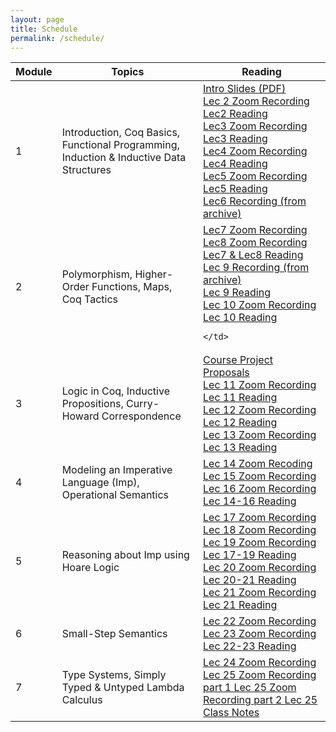 ```yaml
---
layout: page
title: Schedule
permalink: /schedule/
---
```


<table id="schedule">
<thead>
  <tr>
    <th class="seqno">Module</th>
    <th class="topic">Topics</th>
    <th class="reading">Reading</th>
  </tr>
</thead>
<tbody>
  <tr class="lecture">
    <td class="tg-baqh">1</td>
    <td class="tg-0lax">Introduction, Coq Basics, Functional Programming, Induction & Inductive Data Structures</td>
    <td class="tg-0lax">
        <a href="../lectures/intro.pdf">Intro Slides (PDF)</a>
        <br />
        <a
        href="https://cuboulder.zoom.us/rec/share/w8URo5UhBNqmVL01C6eVOJ1Rt270nHiWOifXuLRz9yaFpRWtKhcNNG2wcVHQteTW.KEZxjz6Tq4Us3G5Z">Lec 2 Zoom Recording</a>
        <br />
        <a
        href="https://leanprover.github.io/logic_and_proof_lean3/natural_deduction_for_propositional_logic.html">Lec2 Reading</a>
        <br />
        <a
        href="https://cuboulder.zoom.us/rec/share/Pxr_spxK4byz2UKe4P2bAzgA5WYUpbPVcJHsNEaK-peoMkNTGxO0gKw69EPVVxVh.Qy_8SUNrasE1BoTr">Lec3 Zoom Recording</a>
        <br />
        <a
        href="https://softwarefoundations.cis.upenn.edu/lf-current/Basics.html">Lec3 Reading</a>
        <br />
        <a
        href="https://cuboulder.zoom.us/rec/share/mCa-i5Z5_ItXdG7yezyhQMpWgkkIbD_jnfxLS-xVEvsmDcjKCxK8hVXImnOwPI-v.FdHZTuyYwSyjKYKX">Lec4 Zoom Recording</a>
        <br />
        <a
        href="https://softwarefoundations.cis.upenn.edu/lf-current/Induction.html">Lec4 Reading</a>
        <br />
        <a
        href="https://cuboulder.zoom.us/rec/share/FBxTRFD90cnxvfoLYm-7S3WbRF3C0g9ISEVV9a_pD_DYn8mov2VqZ0jU-XX_UTKc.8cyvHfSG0p_AxGfw">Lec5 Zoom Recording</a>
        <br />
        <a
        href="https://softwarefoundations.cis.upenn.edu/lf-current/Lists.html">Lec5 Reading</a>
        <br />
        <a
        href="https://youtu.be/9DPVVuLLx2Q">Lec6 Recording (from
        archive)</a>
    </td>
  </tr>
  <tr class="lecture">
    <td class="tg-baqh">2</td>
    <td class="tg-0lax">
      Polymorphism, Higher-Order Functions, Maps, Coq Tactics
    </td>
    <td class="tg-0lax">
        <a
        href="https://cuboulder.zoom.us/rec/share/kbSOxNlDLsQACvHAoN93Njcgn5GY5tevGLce25RwjsT1SEXrl2Un_CzblaPSQBnL.r2HVJJzVHWJxVYCA">Lec7 Zoom Recording</a>
        <br />
        <a
        href="https://cuboulder.zoom.us/rec/share/keHzqwOpFq_VruQe_Dg2hupWOpagczvgcbqGahcroWPORL_mOIDYNLRV0yrTAO3W.rlf0BifpOTReth34">Lec8 Zoom Recording</a>
        <br />
        <a
        href="https://softwarefoundations.cis.upenn.edu/lf-current/Poly.html">Lec7 & Lec8 Reading</a>
        <br />
        <a
        href="https://www.youtube.com/watch?v=fNKuWqxgSoI&list=PL0RRWhphX_kQZe7h1ABNR0xOhsPJBdYAk">Lec 9 Recording (from archive)</a>
        <br />
        <a
        href="https://softwarefoundations.cis.upenn.edu/lf-current/Maps.html">Lec 9 Reading</a>
        <br />
        <a
        href="https://cuboulder.zoom.us/rec/share/jvvHll1_hMQTisCXntUdPs08OeySa8KgaBmSni9Cqc1eKdKrqhxsVKnByTUNzxv7.cJ4xJpHXzOPEKHOV">Lec 10 Zoom Recording</a>
        <br />
        <a
        href="https://softwarefoundations.cis.upenn.edu/lf-current/Tactics.html">Lec 10 Reading</a>

    </td>
  </tr>
  <tr class="lecture">
    <td class="tg-baqh">3</td>
    <td class="tg-0lax">
        Logic in Coq, Inductive Propositions, Curry-Howard Correspondence</td>
    <td class="tg-0lax"> 
        <a href="../lectures/csci5535-projects.pdf">
        Course Project Proposals
        </a>
        <br />
        <a
        href="https://cuboulder.zoom.us/rec/share/qj_igKRuOddsOPFKQqtC26yyhY8_YTghnA6Tx4m37pIDNFCkIA3N5eSVJPDhfOQG.OsvcRJRAX3MSPj_1">
        Lec 11 Zoom Recording
        </a>
        <br />
        <a
        href="https://softwarefoundations.cis.upenn.edu/lf-current/IndProp.html">
        Lec 11 Reading
        </a>
        <br />
        <a
        href="https://cuboulder.zoom.us/rec/share/v5z_rnK5x_H9hT1UAlEVkxkFUO2TYElQtwLu5y-bqBr2Zk36yGSTliyafDeejb3Z.0h35UTPOgu7H9w3q">
        Lec 12 Zoom Recording
        </a>
        <br />
        <a
        href="https://softwarefoundations.cis.upenn.edu/lf-current/ProofObjects.html">
        Lec 12 Reading
        </a>
        <br />
        <a
        href="https://cuboulder.zoom.us/rec/share/JhyuN0j_7EIQPUzogRwv82-e9fEJ_nhF7H-6fQWYpxObEs3ANXNOTXm1PQ0BNw5j.pBiletfFpXVeuITJ">
        Lec 13 Zoom Recording
        </a>
        <br />
        <a
        href="https://softwarefoundations.cis.upenn.edu/lf-current/Imp.html#lab366">
        Lec 13 Reading
        </a>
    </td>
  </tr>
  <tr class="lecture">
    <td class="tg-baqh">4</td>
    <td class="tg-0lax">Modeling an Imperative Language (Imp), Operational Semantics</td>
    <td class="tg-0lax"> 
        <a
        href="https://cuboulder.zoom.us/rec/share/eFV50_Ks_OQBEWYmPJo8d0CBlm6LHAtMcdZTG6JbK4qnQLpoKUinMeYc-bT_VGye.Ov6t02E6MsPk1ZsH?startTime=1729032970000">
        Lec 14 Zoom Recoding
        </a>
        <br />
        <a
        href="https://cuboulder.zoom.us/rec/share/gDDlYlJ46JHBjWZ6ZbPT6qDYHO8umakQiSs8PEM6XiiasuKJpOn1kWUiCHGl0R_k.lXk6fbGtb_Kg6U7F">Lec 15 Zoom Recording</a>
        <br />
        <a
        href="https://cuboulder.zoom.us/rec/share/VwoNTTA7QIQDqh5oLauROiGrrfF8GHKVv0fEwcB6OpURS3-hJuqgEn--KIxyC_TY.P_0gdlQvUZHBehRL">Lec 16 Zoom Recording</a>
        <br />
        <a
        href="https://softwarefoundations.cis.upenn.edu/lf-current/Imp.html">
        Lec 14-16 Reading
        </a>
    </td>
  </tr>
  <tr class="lecture">
    <td class="tg-baqh">5</td>
    <td class="tg-0lax"> Reasoning about Imp using Hoare Logic </td>
    <td class="tg-0lax"> 
        <a href="https://cuboulder.zoom.us/rec/share/TKEIgu2KksAVdR_nNAvgqaIHsPTcAh2fOhLDdcu-dXM9Q8dCTqZaN8TE5zJD-F_1.LfKL4lEKpuwTVvub?startTime=1730242671000">Lec 17 Zoom Recording</a>
        <br />
        <a href="https://cuboulder.zoom.us/rec/share/6iS9QKoUHIkd3J6ocF_-gP8qwDgqTBkB1Hbqly-l1P6TdKhm0ziFtBPhXKgEgsma.Nghu7WD7CtpTWcPM?startTime=1730415257000">Lec 18 Zoom Recording</a>
        <br />
        <a href="https://cuboulder.zoom.us/rec/share/4ZZZOLt4XsrRMW8gicTqaNWpEZajVxxTNNU5TOT-FQ2FrHI5jXzIRaz_VRwcQFRh.FpgpKjT0XiM2cf2u">Lec 19 Zoom Recording</a>
        <br />
        <a href="https://softwarefoundations.cis.upenn.edu/plf-current/Hoare.html">Lec 17-19 Reading</a>
        <br />
        <a href="https://cuboulder.zoom.us/rec/share/R6krFS1cbu5FgWxL1R17K_WDHJfHpVpe4TABb2HA1IhHYAH1Cy_MDon6AsdsgAmA.KHAMz9Z8YE3LV_Pe">Lec
        20 Zoom Recording</a>
        <br />
        <a href="https://softwarefoundations.cis.upenn.edu/plf-current/Hoare2.html">Lec 20-21 Reading</a>
        <br />
        <a href="https://cuboulder.zoom.us/rec/share/6hO84DAdTvWVIK4YlWdoOlAZF-nYkCQ9abNzFsyiZbmf24crQfd6H6ieQC8qzDte.9q_Zvh7wYaPN628e">Lec
        21 Zoom Recording</a>
        <br />
        <a href="http://adam.chlipala.net/cpdt/html/Cpdt.Match.html">Lec 21 Reading</a>
        <br />
    </td>
  </tr>
  <tr class="lecture">
    <td class="tg-baqh">6</td>
    <td class="tg-0lax"> Small-Step Semantics</td>
    <td class="tg-0lax">
        <a href="https://cuboulder.zoom.us/rec/share/89Il4-tfToNSudFi5A4XV_z-FCXMtx0-JmJc4uxA722SHIdEHBMraj2JVT3dpWVa.vok31bPL70jIvz-P">Lec 22 Zoom Recording</a>
        <a href="https://cuboulder.zoom.us/rec/share/lCdcID-wKDpoVxMmTY6jqS6qpj4Koe8IkfSx_lqikqHo7V1FdYyFnHjFCUeL2RQ.d_sy32q81fvscuze">Lec 23 Zoom Recording</a>
        <a href="https://softwarefoundations.cis.upenn.edu/plf-current/Smallstep.html">Lec 22-23 Reading</a>
    </td>
  </tr>
  <tr class="lecture">
    <td class="tg-baqh">7</td>
    <td class="tg-0lax"> Type Systems, Simply Typed & Untyped Lambda Calculus</td>
    <td class="tg-0lax"> 
        <a href="https://cuboulder.zoom.us/rec/share/_SvehiXiEKUbfq2D_L1B-_LwoQCeYWVIR0b_tgcQAS6_e2n-Ay3lB6XjDggEysOy.f-tIXD8PsTyaMPCE">Lec 24 Zoom Recording</a>
        <a href="https://softwarefoundations.cis.upenn.edu/plf-current/Stlc.html"></a>
        <a href="https://cuboulder.zoom.us/rec/share/0KjJpEEmRe-Q7ip6uXK68ceG-LumGNQWGiOA-clGjnbq5IIotzfm_3YUvlPS_hYf.kuPsOxksciSO_uSs">Lec 25 Zoom Recording part 1 </a>
        <a href="https://cuboulder.zoom.us/rec/share/I3euQrEVKqP0pRXzKR2yU9qMLU3qpEE5o7puQFlVYbXDhjwjzTF10Ji66NCjgt8q.DM2UT_ajmohSpS2n">Lec 25 Zoom Recording part 2 </a>
        <a href="../lectures/utlc.pdf">Lec 25 Class Notes</a>
    </td>
  </tr>
  <!--
  <tr class="lecture">
    <td class="tg-baqh">7</td>
    <td class="tg-0lax"> Properties of STLC, Extensions to STLC</td>
    <td class="tg-0lax"> </td>
  </tr>
  <tr class="lecture">
    <td class="tg-baqh">8</td>
    <td class="tg-0lax">Proof Automation, Functional Program
    Verification</td>
    <td class="tg-0lax">
    </td>
  </tr>
  <tr class="lecture">
    <td class="tg-baqh">9</td>
    <td class="tg-0lax">
      Research Topics
    </td>
    <td class="tg-0lax"></td>
  </tr>
  -->
</tbody>
</table>
